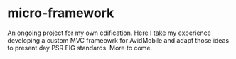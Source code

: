 # micro-framework
An ongoing project for my own edification. Here I take my experience developing a custom MVC frameowrk for AvidMobile and adapt those ideas to present day PSR FIG standards. More to come.
